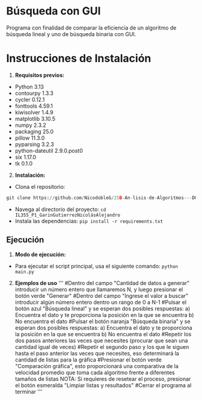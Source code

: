 ﻿# Búsqueda con GUI

Programa con finalidad de comparar la eficiencia de un algoritmo de búsqueda lineal y uno de búsqueda binaria con GUI.

# Instrucciones de Instalación

1. **Requisitos previos:**

- Python 3.13
- contourpy 1.3.3
- cycler 0.12.1
- fonttools 4.59.1
- kiwisolver 1.4.9
- matplotlib 3.10.5
- numpy 2.3.2
- packaging 25.0
- pillow 11.3.0
- pyparsing 3.2.3
- python-dateutil 2.9.0.post0
- six 1.17.0
- tk 0.1.0

2. **Instalación:**


- Clona el repositorio: 
``` python
git clone https://github.com/NicodobleG/25B-An-lisis-de-Algoritmos---D01---L_Mi-7-9am/tree/main/IL355_P1_GarinGutierrezNicol%C3%A1sAlejandro
```
- Navega al directorio del proyecto: ```cd IL355_P1_GarinGutierrezNicolásAlejandro```
- Instala las dependencias: 
```pip install -r requirements.txt ```

## Ejecución

1. **Modo de ejecución:**
- Para ejecutar el script principal, usa el siguiente comando: `python main.py`

2. **Ejemplos de uso**
'''
#Dentro del campo "Cantidad de datos a generar" introducir un número entero que llamaremos N, y luego presionar el botón verde "Generar"
#Dentro del campo "Ingrese el valor a buscar" introducir algún número entero dentro un rango de 0 a N-1
#Pulsar el botón azul "Búsqueda lineal" y se esperan dos posibles respuestas:
  a) Encuentra el dato y te proporciona la posición en la que se encuentra
  b) No encuentra el dato
#Pulsar el botón naranja "Búsqueda binaria" y se esperan dos posibles respuestas:
  a) Encuentra el dato y te proporciona la posición en la que se encuentra
  b) No encuentra el dato
#Repetir los dos pasos anteriores las veces que necesites (procurar que sean una cantidad igual de veces)
#Repetir el segundo paso y los que le siguen hasta el paso anterior las veces que necesites, eso determinará la cantidad de listas para la gráfica
#Presionar el botón verde "Comparación gráfica", esto proporcionará una comparativa de la velocidad promedio que toma cada algoritmo frente a diferentes tamaños de listas
NOTA: Si requieres de resetear el proceso, presionar el botón esmeralda "Limpiar listas y resultados"
#Cerrar el programa al terminar
'''

